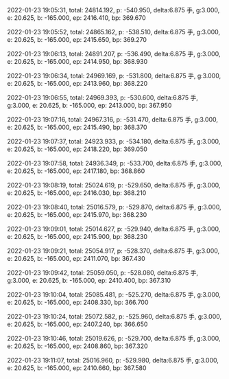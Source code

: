 2022-01-23 19:05:31, total: 24814.192, p: -540.950, delta:6.875 手, g:3.000, e: 20.625, b: -165.000, ep: 2416.410, bp: 369.670

2022-01-23 19:05:52, total: 24865.162, p: -538.510, delta:6.875 手, g:3.000, e: 20.625, b: -165.000, ep: 2415.650, bp: 369.270

2022-01-23 19:06:13, total: 24891.207, p: -536.490, delta:6.875 手, g:3.000, e: 20.625, b: -165.000, ep: 2414.950, bp: 368.930

2022-01-23 19:06:34, total: 24969.169, p: -531.800, delta:6.875 手, g:3.000, e: 20.625, b: -165.000, ep: 2413.960, bp: 368.220

2022-01-23 19:06:55, total: 24969.393, p: -530.600, delta:6.875 手, g:3.000, e: 20.625, b: -165.000, ep: 2413.000, bp: 367.950

2022-01-23 19:07:16, total: 24967.316, p: -531.470, delta:6.875 手, g:3.000, e: 20.625, b: -165.000, ep: 2415.490, bp: 368.370

2022-01-23 19:07:37, total: 24923.933, p: -534.180, delta:6.875 手, g:3.000, e: 20.625, b: -165.000, ep: 2418.220, bp: 369.050

2022-01-23 19:07:58, total: 24936.349, p: -533.700, delta:6.875 手, g:3.000, e: 20.625, b: -165.000, ep: 2417.180, bp: 368.860

2022-01-23 19:08:19, total: 25024.619, p: -529.650, delta:6.875 手, g:3.000, e: 20.625, b: -165.000, ep: 2416.030, bp: 368.210

2022-01-23 19:08:40, total: 25016.579, p: -529.870, delta:6.875 手, g:3.000, e: 20.625, b: -165.000, ep: 2415.970, bp: 368.230

2022-01-23 19:09:01, total: 25014.627, p: -529.940, delta:6.875 手, g:3.000, e: 20.625, b: -165.000, ep: 2415.900, bp: 368.230

2022-01-23 19:09:21, total: 25054.917, p: -528.370, delta:6.875 手, g:3.000, e: 20.625, b: -165.000, ep: 2411.070, bp: 367.430

2022-01-23 19:09:42, total: 25059.050, p: -528.080, delta:6.875 手, g:3.000, e: 20.625, b: -165.000, ep: 2410.400, bp: 367.310

2022-01-23 19:10:04, total: 25085.481, p: -525.270, delta:6.875 手, g:3.000, e: 20.625, b: -165.000, ep: 2408.330, bp: 366.700

2022-01-23 19:10:24, total: 25072.582, p: -525.960, delta:6.875 手, g:3.000, e: 20.625, b: -165.000, ep: 2407.240, bp: 366.650

2022-01-23 19:10:46, total: 25019.626, p: -529.700, delta:6.875 手, g:3.000, e: 20.625, b: -165.000, ep: 2408.860, bp: 367.320

2022-01-23 19:11:07, total: 25016.960, p: -529.980, delta:6.875 手, g:3.000, e: 20.625, b: -165.000, ep: 2410.660, bp: 367.580